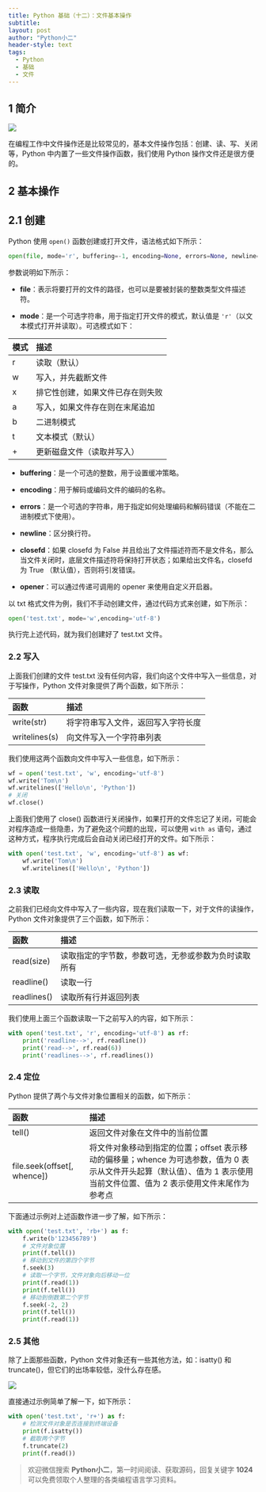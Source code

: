 ```yaml
---
title: Python 基础（十二）：文件基本操作
subtitle: 
layout: post
author: "Python小二"
header-style: text
tags:
  - Python
  - 基础
  - 文件
---
```


## 1 简介
![](https://img-blog.csdnimg.cn/20191223200746155.jpg)

在编程工作中文件操作还是比较常见的，基本文件操作包括：创建、读、写、关闭等，Python 中内置了一些文件操作函数，我们使用 Python 操作文件还是很方便的。

## 2 基本操作
## 2.1 创建

Python 使用 `open()` 函数创建或打开文件，语法格式如下所示：

```python
open(file, mode='r', buffering=-1, encoding=None, errors=None, newline=None, closefd=True, opener=None)
```

参数说明如下所示：

* **file**：表示将要打开的文件的路径，也可以是要被封装的整数类型文件描述符。

* **mode**：是一个可选字符串，用于指定打开文件的模式，默认值是 `'r'`（以文本模式打开并读取）。可选模式如下：

| 模式| 描述 |
|:--------|:-------------|
| r | 读取（默认） |
| w | 写入，并先截断文件 |
| x | 排它性创建，如果文件已存在则失败 |
| a | 写入，如果文件存在则在末尾追加 |
| b | 二进制模式|
| t | 文本模式（默认） |
| + |  更新磁盘文件（读取并写入）|

* **buffering**：是一个可选的整数，用于设置缓冲策略。

* **encoding**：用于解码或编码文件的编码的名称。

* **errors**：是一个可选的字符串，用于指定如何处理编码和解码错误（不能在二进制模式下使用）。

* **newline**：区分换行符。

* **closefd**：如果 closefd 为 False 并且给出了文件描述符而不是文件名，那么当文件关闭时，底层文件描述符将保持打开状态；如果给出文件名，closefd 为 True （默认值），否则将引发错误。

* **opener**：可以通过传递可调用的 opener 来使用自定义开启器。

以 txt 格式文件为例，我们不手动创建文件，通过代码方式来创建，如下所示：

```python
open('test.txt', mode='w',encoding='utf-8')
```

执行完上述代码，就为我们创建好了 test.txt 文件。

### 2.2 写入
上面我们创建的文件 test.txt 没有任何内容，我们向这个文件中写入一些信息，对于写操作，Python 文件对象提供了两个函数，如下所示：

| 函数| 描述 |
|:--------|:-------------|
| write(str)| 将字符串写入文件，返回写入字符长度 |
|writelines(s)|向文件写入一个字符串列表|

我们使用这两个函数向文件中写入一些信息，如下所示：

```python
wf = open('test.txt', 'w', encoding='utf-8')
wf.write('Tom\n')
wf.writelines(['Hello\n', 'Python'])
# 关闭
wf.close()
```

上面我们使用了 close() 函数进行关闭操作，如果打开的文件忘记了关闭，可能会对程序造成一些隐患，为了避免这个问题的出现，可以使用 `with as` 语句，通过这种方式，程序执行完成后会自动关闭已经打开的文件。如下所示：

```python
with open('test.txt', 'w', encoding='utf-8') as wf:
    wf.write('Tom\n')
    wf.writelines(['Hello\n', 'Python'])
```

### 2.3 读取
之前我们已经向文件中写入了一些内容，现在我们读取一下，对于文件的读操作，Python 文件对象提供了三个函数，如下所示：

| 函数| 描述 |
|:--------|:-------------|
| read(size)| 读取指定的字节数，参数可选，无参或参数为负时读取所有 |
|readline()|读取一行|
|readlines()|读取所有行并返回列表|

我们使用上面三个函数读取一下之前写入的内容，如下所示：

```python
with open('test.txt', 'r', encoding='utf-8') as rf:
    print('readline-->', rf.readline())
    print('read-->', rf.read(6))
    print('readlines-->', rf.readlines())
```

### 2.4 定位

Python 提供了两个与文件对象位置相关的函数，如下所示：

| 函数| 描述 |
|:--------|:-------------|
| tell()|  返回文件对象在文件中的当前位置|
|file.seek(offset[, whence]) |  将文件对象移动到指定的位置；offset 表示移动的偏移量；whence 为可选参数，值为 0 表示从文件开头起算（默认值）、值为 1 表示使用当前文件位置、值为 2 表示使用文件末尾作为参考点|

下面通过示例对上述函数作进一步了解，如下所示：


```python
with open('test.txt', 'rb+') as f:
    f.write(b'123456789')
    # 文件对象位置
    print(f.tell())
    # 移动到文件的第四个字节
    f.seek(3)
    # 读取一个字节，文件对象向后移动一位
    print(f.read(1))
    print(f.tell())
    # 移动到倒数第二个字节
    f.seek(-2, 2)
    print(f.tell())
    print(f.read(1))
```

### 2.5 其他

除了上面那些函数，Python 文件对象还有一些其他方法，如：isatty() 和 truncate()，但它们的出场率较低，没什么存在感。

![](https://img-blog.csdnimg.cn/2019122421030477.jpeg)

直接通过示例简单了解一下，如下所示：

```python
with open('test.txt', 'r+') as f:
    # 检测文件对象是否连接到终端设备
    print(f.isatty())
    # 截取两个字节
    f.truncate(2)
    print(f.read())
```

> 欢迎微信搜索 **Python小二**，第一时间阅读、获取源码，回复关键字 **1024** 可以免费领取个人整理的各类编程语言学习资料。
